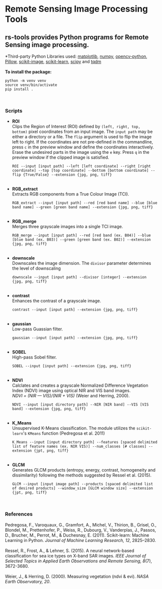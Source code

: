 # Remote Sensing Image Processing Tools                        
## rs-tools provides Python programs for Remote Sensing image processing. 
*Third-party Python Libraries used: [matplotlib](https://pypi.org/project/matplotlib/), [numpy](https://pypi.org/project/numpy/), [opencv-python](https://pypi.org/project/opencv-python/), [Pillow](https://pypi.org/project/Pillow/), [scikit-image](https://pypi.org/project/scikit-image/), [scikit-learn](https://pypi.org/project/scikit-learn/), [scipy](https://pypi.org/project/scipy/) and [tqdm](https://pypi.org/project/tqdm/)
<br/><br/>
**To install the package:**
```
python -m venv venv
source venv/bin/activate
pip install .
```
<br/>

### Scripts <br/>
* **ROI**<br/>
    Clips the Region of Interest (ROI) defined by `(left, right, top, bottom)` pixel coordinates from an input image. The `input path` may be either a directory or a file. The `flip` argument is used to flip the image left to right. If the coordinates are not pre-defined in the commandline, press `c` in the preview window and define the coordinates interactively. Erase the undesired parts in the image using the `e` key. Press `q` in the preview window if the clipped image is satisfied. <br/>
    ```
    ROI --input [input path] --left [left coordinate] --right [right coordinate] --top [top coordinate] --bottom [bottom coordinate] --flip {True/False} --extension {jpg, png, tiff}
    ```
    <br/>
* **RGB_extract**<br/>
    Extracts RGB components from a True Colour Image (TCI).<br/>
    ```
    RGB_extract --input [input path] --red [red band name] --blue [blue band name] --green [green band name] --extension {jpg, png, tiff}
    ```
    <br/>
* **RGB_merge**<br/>
    Merges three grayscale images into a single TCI image.<br/>
    ```
    RGB_merge --input [input path] --red [red band (ex. B04)] --blue [blue band (ex. B03)] --green [green band (ex. B02)] --extension {jpg, png, tiff}
    ```
    <br/>
* **downscale**<br/>
    Downscales the image dimension. The `divisor` parameter determines the level of downscaling<br/>
    ```
    downscale --input [input path] --divisor [integer] --extension {jpg, png, tiff}
    ```
    <br/>
* **contrast**<br/>
    Enhances the contrast of a grayscale image.<br/>
    ```
    contrast --input [input path] --extension {jpg, png, tiff}
    ```
    <br/>
* **gaussian**<br/>
    Low-pass Guassian filter.<br/>
    ```
    gaussian --input [input path] --extension {jpg, png, tiff}
    ```
    <br/>
* **SOBEL**<br/>
    High-pass Sobel filter.<br/>
    ```
    SOBEL --input [input path] --extension {jpg, png, tiff}
    ```
    <br/>
* **NDVI**<br/>
    Calclates and creates a grayscale Normalized Difference Vegetation Index (NDVI) image using optical NIR and VIS band images. <br/>
    <em>NDVI = (NIR — VIS)/(NIR + VIS)</em> (Weier and Herring, 2000).<br/>
    ```
    NDVI --input [input directory path] --NIR [NIR band] --VIS [VIS band] --extension {jpg, png, tiff}
    ```
    <br/>
* **K_Means**<br/>
    Unsupervised K-Means classification. The module utilizes the `scikit-learn`'s `KMeans` function (Pedregosa et al. 2011) <br/>
    ```
    K_Means --input [input directory path] --features [spaced delimited list of feature names (ex. NIR VIS)] --num_classes [# classes] --extension {jpt, png, tiff}
    ```
    <br/>
* **GLCM**<br/>
    Generates GLCM products (entropy, energy, contrast, homogeneity and dissimilarity) following the methods suggested by Ressel et al. (2015). <br/>
    ```
    GLCM --input [input image path] --products [spaced delimited list of desired products] --window_size [GLCM window size] --extension {jpt, png, tiff}
    ```
     <br/>
### References <br/>
Pedregosa, F., Varoquaux, G., Gramfort, A., Michel, V., Thirion, B., Grisel, O., Blondel, M., Prettenhofer, P., Weiss, R., Dubourg, V., Vanderplas, J., Passos, D., Brucher, M., Perrot, M., & Duchesnay, E. (2011). Scikit-learn: Machine Learning in Python. <em>Journal of Machine Learning Research, 12</em>, 2825–2830.<br/><br/>
Ressel, R., Frost, A., & Lehner, S. (2015). A neural network-based classification for sea ice types on X-band SAR images. <em>IEEE Journal of Selected Topics in Applied Earth Observations and Remote Sensing, 8</em>(7), 3672-3680.<br/><br/>
Weier, J., & Herring, D. (2000). Measuring vegetation (ndvi & evi). <em>NASA Earth Observatory, 20</em>. <br/><br/>
